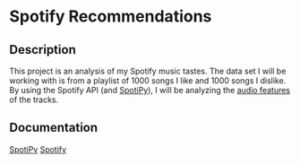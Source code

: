 # Spotify Recommendations

## Description

This project is an analysis of my Spotify music tastes. The data set I will be working with is from a playlist of 1000 songs I like and 1000 songs I dislike. By using the Spotify API (and [SpotiPy](http://spotipy.readthedocs.io/en/latest/#)), I will be analyzing the [audio features](https://developer.spotify.com/web-api/get-audio-features/) of the tracks.

## Documentation
[SpotiPy](http://spotipy.readthedocs.org/)
[Spotify](https://developer.spotify.com/web-api/get-audio-features/)